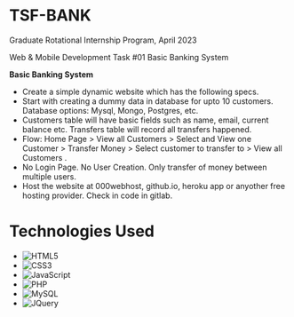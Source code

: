 # TSF-BANK
Graduate Rotational Internship Program, April 2023

Web & Mobile Development Task #01
Basic Banking System

**Basic Banking System**

- Create a simple dynamic website which has the following specs. 
- Start with creating a dummy data in database for upto 10 customers. Database options: Mysql, Mongo, Postgres, etc.
- Customers table will have basic fields such as name, email, current balance etc. Transfers table will record all transfers happened.
- Flow: Home Page > View all Customers > Select and View one Customer > Transfer Money > Select customer to transfer to > View all Customers .
- No Login Page. No User Creation. Only transfer of money between multiple users.
- Host the website at 000webhost, github.io, heroku app or anyother free hosting provider. Check in code in gitlab.

# Technologies Used

-  ![HTML5](https://img.shields.io/badge/HTML5-%23E34F26.svg?style=flat&logo=html5&logoColor=white)    
- ![CSS3](https://img.shields.io/badge/CSS3-%231572B6.svg?style=flat&logo=css3&logoColor=white)
- ![JavaScript](https://img.shields.io/badge/JavaScript-%23323330.svg?style=flat&logo=javascript&logoColor=%23F7DF1E)
- ![PHP](https://img.shields.io/badge/PHP-%23777BB4.svg?style=flat&logo=php&logoColor=white)
- ![MySQL](https://img.shields.io/badge/MySQL-%2300f.svg?style=flat&logo=mysql&logoColor=white)
- ![JQuery](https://img.shields.io/badge/JQuery-%2300f.svg?style=flat&logo=jquery&logoColor=white)
